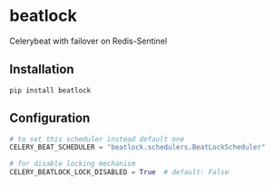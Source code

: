 # beatlock

Celerybeat with failover on Redis-Sentinel


## Installation

```pip install beatlock```


## Configuration

```python
# to set this scheduler instead default one
CELERY_BEAT_SCHEDULER = "beatlock.schedulers.BeatLockScheduler"

# for disable locking mechanism
CELERY_BEATLOCK_LOCK_DISABLED = True  # default: False
```
